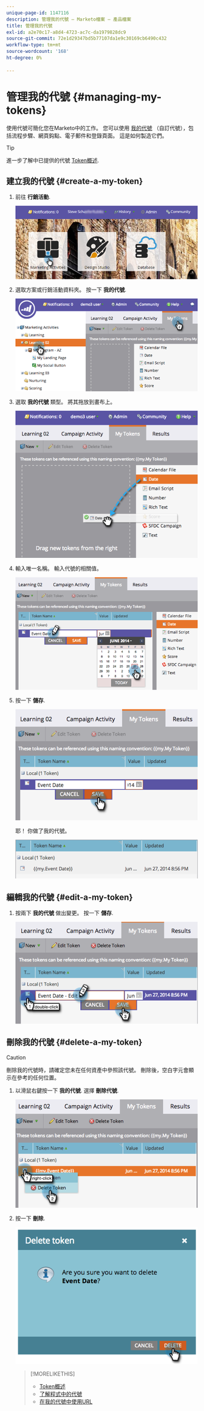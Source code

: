 ```yaml
---
unique-page-id: 1147116
description: 管理我的代號 — Marketo檔案 — 產品檔案
title: 管理我的代號
exl-id: a2e70c17-a8d4-4723-ac7c-da1979828dc9
source-git-commit: 72e1d29347bd5b77107da1e9c30169cb6490c432
workflow-type: tm+mt
source-wordcount: '168'
ht-degree: 0%

---
```


# 管理我的代號 {#managing-my-tokens}

使用代號可簡化您在Marketo中的工作。 您可以使用 [我的代號](/help/marketo/product-docs/core-marketo-concepts/programs/tokens/understanding-my-tokens-in-a-program.md) （自訂代號），包括流程步驟、網頁鈎點、電子郵件和登錄頁面。 這是如何製造它們。

>[!TIP]
>
>進一步了解中已提供的代號 [Token概述](/help/marketo/product-docs/demand-generation/landing-pages/personalizing-landing-pages/tokens-overview.md).

## 建立我的代號 {#create-a-my-token}

1. 前往 **行銷活動**.

   ![](assets/login-marketing-activities.png)

1. 選取方案或行銷活動資料夾。 按一下 **我的代號**.

   ![](assets/image2014-9-18-12-3a4-3a27.png)

1. 選取 **我的代號** 類型。 將其拖放到畫布上。

   ![](assets/image2014-9-18-12-3a4-3a39.png)

1. 輸入唯一名稱。 輸入代號的相關值。

   ![](assets/image2014-9-18-12-3a4-3a53.png)

1. 按一下 **儲存**.

   ![](assets/image2014-9-18-12-3a5-3a5.png)

   耶！ 你做了我的代號。

   ![](assets/image2014-9-18-12-3a5-3a15.png)

## 編輯我的代號 {#edit-a-my-token}

1. 按兩下 **我的代號** 做出變更。 按一下 **儲存**.

   ![](assets/image2014-9-18-12-3a5-3a45.png)

## 刪除我的代號 {#delete-a-my-token}

>[!CAUTION]
>
>刪除我的代號時，請確定您未在任何資產中參照該代號。 刪除後，空白字元會顯示在參考的任何位置。

1. 以滑鼠右鍵按一下 **我的代號**. 選擇 **刪除代號**.

   ![](assets/image2014-9-18-12-3a7-3a24.png)

1. 按一下 **刪除**.

   ![](assets/image2014-9-18-12-3a7-3a31.png)

   >[!MORELIKETHIS]
   >
   >* [Token概述](/help/marketo/product-docs/demand-generation/landing-pages/personalizing-landing-pages/tokens-overview.md)
   >* [了解程式中的代號](/help/marketo/product-docs/core-marketo-concepts/programs/tokens/understanding-my-tokens-in-a-program.md)
   >* [在我的代號中使用URL](/help/marketo/product-docs/email-marketing/general/using-tokens/using-urls-in-my-tokens.md)

